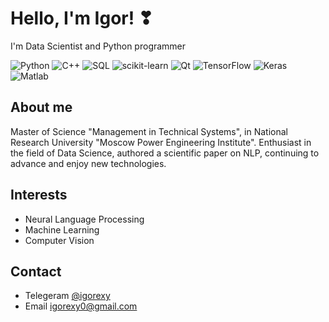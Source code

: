 # Hello, I'm Igor! ❣
I'm Data Scientist and Python programmer

![Python](https://img.shields.io/badge/Python-3.7%2B-blue)
![C++](https://img.shields.io/badge/C%2B%2B-14%2B-orange)
![SQL](https://img.shields.io/badge/SQL-MySQL%2FPostgreSQL-lightgrey)
![scikit-learn](https://img.shields.io/badge/scikit--learn-0.24%2B-brightgreen)
![Qt](https://img.shields.io/badge/Qt-5%2B-green)
![TensorFlow](https://img.shields.io/badge/TensorFlow-2.0%2B-yellow)
![Keras](https://img.shields.io/badge/Keras-2.3%2B-red)
![Matlab](https://img.shields.io/badge/Matlab-R2020a%2B-purple)

## About me
Master of Science "Management in Technical Systems", in National Research Uni​versity "Moscow Power Engineering Institute".
Enthusiast in the field of Data Science, authored a scientific paper on NLP, continuing to advance and enjoy new technologies.



## Interests
- Neural Language Processing
- Machine Learning
- Computer Vision


## Contact
- Telegeram [@igorexy ](https://t.me/Igorexy)
- Email igorexy0@gmail.com
